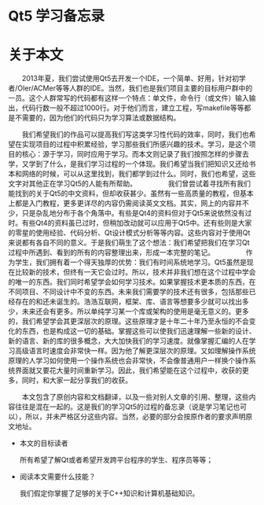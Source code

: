 ﻿Qt5 学习备忘录
=============

# 关于本文 #
　　2013年夏，我们尝试使用Qt5去开发一个IDE，一个简单、好用，针对初学者/OIer/ACMer等等人群的IDE。当然，我们也是我们项目主要的目标用户群中的一员。这个人群常写的代码都有这样一个特点：单文件，命令行（或文件）输入输出，代码行数一般不超过1000行。对于他们而言，建立工程，写makefile等等都是不需要的，因为他们的代码只为学习算法或数据结构。

　　我们希望我们的作品可以提高我们写这类学习性代码的效率，同时，我们也希望在实现项目的过程中积累经验，学习那些我们所感兴趣的技术。学习，是这个项目的核心：源于学习，同时应用于学习。而本文则记录了我们按照怎样的步骤去学，又学到了什么，是我们学习过程的一个体现。我们希望当我们把知识又还给书本和网络的时候，可以从这里找到，我们都学到过什么。同时，我们也希望，这些文字对其他正在学习Qt5的人能有所帮助。
　　
　　我们曾尝试着寻找所有我们能找到的关于Qt5的中文资料，但却收获甚少。虽然有一些高质量的教程，但基本上都是入门教程，更多更详尽的内容仍需阅读英文文档。其实，网上的内容并不少，只是杂乱地分布于各个角落中。有些是Qt4的资料但对于Qt5来说依然没有过时。有些Qt4的资料虽已过时，但稍加改动就可以应用于Qt5中。还有些则是大家的零星的使用经验、代码分析、Qt设计模式分析等等内容。这些内容对于使用Qt来说都有各自不同的意义。于是我们萌生了这个想法：我们希望把我们在学习Qt过程中所遇到、看到的所有的内容整理出来，形成一本完整的笔记。
　　
　　作为学生，我们拥有着一个得天独厚的优势：我们有时间系统地学习。Qt5虽然是现在比较新的技术，但终有一天它会过时。所以，技术并非我们想在这个过程中学会的唯一的东西。我们同时希望学会如何学习技术。如果掌握技术更本质的东西，在不同项目、不同设计中不变的东西。未来我们需要学的技术还有很多，包括那些已经存在的和还未诞生的。浩浩互联网，框架、库、语言等想要多少就可以找出多少，未来还会有更多。所以单纯学习某一个库或架构的使用是毫无意义的。更多的，我们希望学会其更深层次的原理。这些原理才是十年二十年乃至永恒的不会变化的东西，也是构成这一切的基础。掌握这些可以使我们迅速理解一些新的设计、新的语言、新的库的很多概念，大大加快我们的学习速度。就像掌握汇编的人在学习高级语言时速度会非常快一样。因为他了解更深层次的原理。又如理解操作系统原理的人学习如何使用一个操作系统也会非常快，不会像普通用户一样换个操作系统界面就又要花大量时间重新学习。因此，我们希望能在这个过程中，收获的更多，同时，和大家一起分享我们的收获。

　　本文包含了原创内容和文档翻译，以及一些对别人文章的引用、整理，这些内容往往是混在一起的。这是我们的学习Qt5的过程的备忘录（说是学习笔记也可以），所以，并未严格区分这些内容。当然，必要的部分会按原作者的要求声明原文地址。

+   本文的目标读者

    所有希望了解Qt或者希望开发跨平台程序的学生、程序员等等；

+   阅读本文需要什么技能？

    我们假定你掌握了足够的关于C++知识和计算机基础知识。
    
